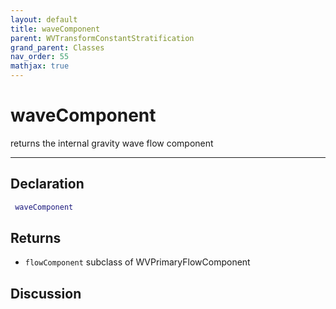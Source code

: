 ```yaml
---
layout: default
title: waveComponent
parent: WVTransformConstantStratification
grand_parent: Classes
nav_order: 55
mathjax: true
---
```


#  waveComponent

returns the internal gravity wave flow component


---

## Declaration
```matlab
 waveComponent
```
## Returns
+ `flowComponent`  subclass of WVPrimaryFlowComponent

## Discussion

        
